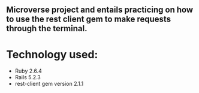 ## Microverse project and entails practicing on how to use the rest client gem to make requests through the terminal.

# Technology used:
* Ruby 2.6.4
* Rails 5.2.3
* rest-client gem version 2.1.1

